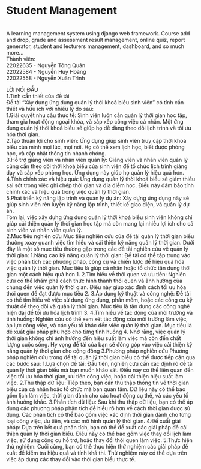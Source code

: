 # Student Management
<br />A learning management system using django web framework. Course add and drop, grade and assessment result management, online quiz, report generator, student and lecturers management, dashboard, and so much more...
<br />Thành viên:
<br />22022635 - Nguyễn Tông Quân
<br />22022584 - Nguyễn Huy Hoàng
<br />22022558 - Nguyễn Xuân Trình

LỜI NÓI ĐẦU <br />
1.Tính cần thiết của đề tài <br />
Đề tài “Xây dựng ứng dụng quản lý thời khoá biểu sinh viên” có tính cần thiết và hữu ích với nhiều lý do sau: <br />
1.Giải quyết nhu cầu thực tế: Sinh viên luôn cần quản lý thời gian học tập, tham gia hoạt động ngoại khóa, và sắp xếp công việc cá nhân. Một ứng dụng quản lý thời khoá biểu sẽ giúp họ dễ dàng theo dõi lịch trình và tối ưu hóa thời gian.<br />
2.Tạo thuận lợi cho sinh viên: Ứng dụng giúp sinh viên truy cập thời khoá biểu của mình mọi lúc, mọi nơi. Họ có thể xem lịch học, biết được phòng học, và cập nhật thông tin nhanh chóng.<br />
3.Hỗ trợ giảng viên và nhân viên quản lý: Giảng viên và nhân viên quản lý cũng cần theo dõi thời khoá biểu của sinh viên để tổ chức lịch trình giảng dạy và sắp xếp phòng học. Ứng dụng này giúp họ quản lý hiệu quả hơn.<br />
4.Tính chính xác và hiệu quả: Ứng dụng quản lý thời khoá biểu sẽ giảm thiểu sai sót trong việc ghi chép thời gian và địa điểm học. Điều này đảm bảo tính chính xác và hiệu quả trong việc quản lý thời gian.<br />
5.Phát triển kỹ năng lập trình và quản lý dự án: Xây dựng ứng dụng này sẽ giúp sinh viên rèn luyện kỹ năng lập trình, thiết kế giao diện, và quản lý dự án.<br />
Tóm lại, việc xây dựng ứng dụng quản lý thời khoá biểu sinh viên không chỉ giúp cải thiện quản lý thời gian học tập mà còn mang lại nhiều lợi ích cho cả sinh viên và nhân viên quản lý. <br />
2.Mục tiêu nghiên cứu
Mục tiêu nghiên cứu của đề tài quản lý thời gian biểu thường xoay quanh việc tìm hiểu và cải thiện kỹ năng quản lý thời gian. Dưới đây là một số mục tiêu thường gặp trong các đề tài nghiên cứu về quản lý thời gian:
1.Nâng cao kỹ năng quản lý thời gian: Đề tài có thể tập trung vào việc phân tích các phương pháp, công cụ và chiến lược để hiệu quả hóa việc quản lý thời gian. Mục tiêu là giúp cá nhân hoặc tổ chức tận dụng thời gian một cách hiệu quả hơn 1.
2.Tìm hiểu về thói quen và ưu tiên: Nghiên cứu có thể khám phá cách thức hình thành thói quen và ảnh hưởng của chúng đến việc quản lý thời gian. Điều này giúp xác định cách tối ưu hóa thói quen để đạt được mục tiêu 2.
3.Áp dụng kỹ thuật và công nghệ: Đề tài có thể tìm hiểu về việc sử dụng ứng dụng, phần mềm, hoặc các công cụ kỹ thuật để theo dõi và quản lý thời gian. Mục tiêu là tận dụng các công nghệ hiện đại để tối ưu hóa lịch trình 3.
4.Tìm hiểu về tác động của môi trường và tình huống: Nghiên cứu có thể xem xét tác động của môi trường làm việc, áp lực công việc, và các yếu tố khác đến việc quản lý thời gian. Mục tiêu là đề xuất giải pháp phù hợp cho từng tình huống 4.
Nhớ rằng, việc quản lý thời gian không chỉ ảnh hưởng đến hiệu suất làm việc mà còn đến chất lượng cuộc sống. Hy vọng đề tài của bạn sẽ đóng góp vào việc cải thiện kỹ năng quản lý thời gian cho cộng đồng 
3.Phương pháp nghiên cứu
Phương pháp nghiên cứu trong đề tài quản lý thời gian biểu có thể được tiếp cận qua các bước sau:
1.Lựa chọn đề tài: Đầu tiên, nghiên cứu cần xác định rõ đề tài quản lý thời gian biểu mà bạn muốn khảo sát. Điều này có thể liên quan đến việc tối ưu hóa thời gian, ưu tiên công việc, hoặc cải thiện hiệu suất làm việc.
2.Thu thập dữ liệu: Tiếp theo, bạn cần thu thập thông tin về thời gian biểu của cá nhân hoặc tổ chức mà bạn quan tâm. Dữ liệu này có thể bao gồm lịch làm việc, thời gian dành cho các hoạt động cụ thể, và các yếu tố ảnh hưởng khác.
3.Phân tích dữ liệu: Sau khi thu thập dữ liệu, bạn có thể áp dụng các phương pháp phân tích để hiểu rõ hơn về cách thời gian được sử dụng. Các phân tích có thể bao gồm việc xác định thời gian dành cho từng loại công việc, ưu tiên, và các mô hình quản lý thời gian.
4.Đề xuất giải pháp: Dựa trên kết quả phân tích, bạn có thể đề xuất các giải pháp để cải thiện quản lý thời gian biểu. Điều này có thể bao gồm việc thay đổi lịch làm việc, sử dụng công cụ hỗ trợ, hoặc thay đổi thói quen làm việc.
5.Thực hiện thử nghiệm: Cuối cùng, bạn có thể thực hiện thử nghiệm các giải pháp đề xuất để kiểm tra hiệu quả và tính khả thi. Thử nghiệm này có thể dựa trên việc áp dụng các thay đổi vào thời gian biểu thực tế.

